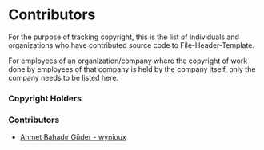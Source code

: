 # Contributors

For the purpose of tracking copyright, this is the list of individuals and
organizations who have contributed source code to File-Header-Template.

For employees of an organization/company where the copyright of work done
by employees of that company is held by the company itself, only the company
needs to be listed here.

### Copyright Holders

### Contributors

- [Ahmet Bahadır Güder - wynioux](bahadir.guder@icloud.com)
